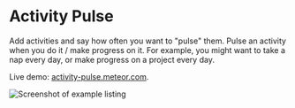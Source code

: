 # Activity Pulse

Add activities and say how often you want to "pulse" them. Pulse an activity when you do it / make progress on it. For example, you might want to take a nap every day, or make progress on a project every day.

Live demo: [activity-pulse.meteor.com](http://activity-pulse.meteor.com).

![Screenshot of example listing](https://dl.dropboxusercontent.com/u/1252368/activity-pulse-2015-01-07%2018.35.42.png "Example listing")
